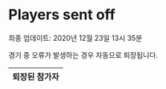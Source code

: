 # Players sent off
최종 업데이트: 2020년 12월 23일 13시 35분


경기 중 오류가 발생하는 경우 자동으로 퇴장됩니다.


| 퇴장된 참가자 |
|:---:|